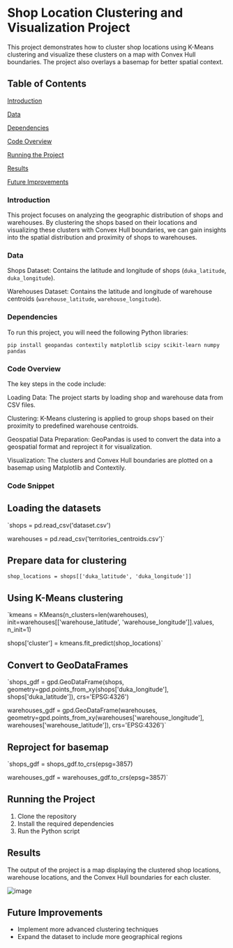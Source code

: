 # Shop Location Clustering and Visualization Project
This project demonstrates how to cluster shop locations using K-Means clustering and visualize these clusters on a map with Convex Hull boundaries. The project also overlays a basemap for better spatial context.

## Table of Contents

[Introduction](#introduction)

[Data](#data)

[Dependencies](#dependencies)

[Code Overview](#code-overview)

[Running the Project](#running-the-project)

[Results](#results)

[Future Improvements](future-improvements)

### Introduction

This project focuses on analyzing the geographic distribution of shops and warehouses. By clustering the shops based on their locations and visualizing these clusters with Convex Hull boundaries, we can gain insights into the spatial distribution and proximity of shops to warehouses.

### Data

Shops Dataset: Contains the latitude and longitude of shops (`duka_latitude`, `duka_longitude`).

Warehouses Dataset: Contains the latitude and longitude of warehouse centroids (`warehouse_latitude`, `warehouse_longitude`).

### Dependencies

To run this project, you will need the following Python libraries:

`pip install geopandas contextily matplotlib scipy scikit-learn numpy pandas`


### Code Overview

The key steps in the code include:

Loading Data: The project starts by loading shop and warehouse data from CSV files.

Clustering: K-Means clustering is applied to group shops based on their proximity to predefined warehouse centroids.

Geospatial Data Preparation: GeoPandas is used to convert the data into a geospatial format and reproject it for visualization.

Visualization: The clusters and Convex Hull boundaries are plotted on a basemap using Matplotlib and Contextily.

### Code Snippet

## Loading the datasets

`shops = pd.read_csv('dataset.csv')

warehouses = pd.read_csv('territories_centroids.csv')`

## Prepare data for clustering

`shop_locations = shops[['duka_latitude', 'duka_longitude']]`

## Using K-Means clustering

`kmeans = KMeans(n_clusters=len(warehouses), init=warehouses[['warehouse_latitude', 'warehouse_longitude']].values, n_init=1)

 shops['cluster'] = kmeans.fit_predict(shop_locations)`

## Convert to GeoDataFrames

`shops_gdf = gpd.GeoDataFrame(shops, geometry=gpd.points_from_xy(shops['duka_longitude'], shops['duka_latitude']), crs='EPSG:4326')

 warehouses_gdf = gpd.GeoDataFrame(warehouses, geometry=gpd.points_from_xy(warehouses['warehouse_longitude'], warehouses['warehouse_latitude']), crs='EPSG:4326')`

## Reproject for basemap

`shops_gdf = shops_gdf.to_crs(epsg=3857)

 warehouses_gdf = warehouses_gdf.to_crs(epsg=3857)`

## Running the Project

1. Clone the repository
2. Install the required dependencies
3. Run the Python script

## Results
The output of the project is a map displaying the clustered shop locations, warehouse locations, and the Convex Hull boundaries for each cluster.

![image](https://github.com/user-attachments/assets/8b09578c-cb5c-4815-b179-d7c468273d42)


## Future Improvements

- Implement more advanced clustering techniques
- Expand the dataset to include more geographical regions


